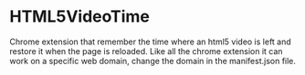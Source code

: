 # HTML5VideoTime
Chrome extension that remember the time where an html5 video is left and restore it when the page is reloaded.
Like all the chrome extension it can work on a specific web domain, change the domain in the manifest.json file.
